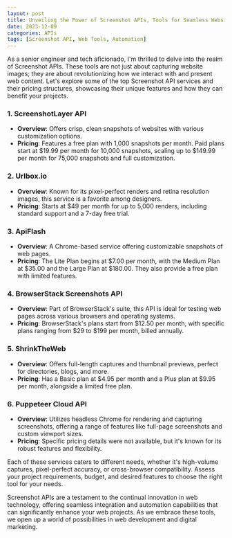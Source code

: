 ```yaml
---
layout: post
title: Unveiling the Power of Screenshot APIs, Tools for Seamless Website Captures
date: 2023-12-09
categories: APIs
tags: [Screenshot API, Web Tools, Automation]
---
```


As a senior engineer and tech aficionado, I'm thrilled to delve into the realm of Screenshot APIs. These tools are not just about capturing website images; they are about revolutionizing how we interact with and present web content. Let's explore some of the top Screenshot API services and their pricing structures, showcasing their unique features and how they can benefit your projects.

### 1. **ScreenshotLayer API**
- **Overview**: Offers crisp, clean snapshots of websites with various customization options.
- **Pricing**: Features a free plan with 1,000 snapshots per month. Paid plans start at $19.99 per month for 10,000 snapshots, scaling up to $149.99 per month for 75,000 snapshots and full customization.

### 2. **Urlbox.io**
- **Overview**: Known for its pixel-perfect renders and retina resolution images, this service is a favorite among designers.
- **Pricing**: Starts at $49 per month for up to 5,000 renders, including standard support and a 7-day free trial.

### 3. **ApiFlash**
- **Overview**: A Chrome-based service offering customizable snapshots of web pages.
- **Pricing**: The Lite Plan begins at $7.00 per month, with the Medium Plan at $35.00 and the Large Plan at $180.00. They also provide a free plan with limited features.

### 4. **BrowserStack Screenshots API**
- **Overview**: Part of BrowserStack's suite, this API is ideal for testing web pages across various browsers and operating systems.
- **Pricing**: BrowserStack's plans start from $12.50 per month, with specific plans ranging from $29 to $199 per month, billed annually.

### 5. **ShrinkTheWeb**
- **Overview**: Offers full-length captures and thumbnail previews, perfect for directories, blogs, and more.
- **Pricing**: Has a Basic plan at $4.95 per month and a Plus plan at $9.95 per month, alongside a limited free plan.

### 6. **Puppeteer Cloud API**
- **Overview**: Utilizes headless Chrome for rendering and capturing screenshots, offering a range of features like full-page screenshots and custom viewport sizes.
- **Pricing**: Specific pricing details were not available, but it's known for its robust features and flexibility.

Each of these services caters to different needs, whether it's high-volume captures, pixel-perfect accuracy, or cross-browser compatibility. Assess your project requirements, budget, and desired features to choose the right tool for your needs.

Screenshot APIs are a testament to the continual innovation in web technology, offering seamless integration and automation capabilities that can significantly enhance your web projects. As we embrace these tools, we open up a world of possibilities in web development and digital marketing.
